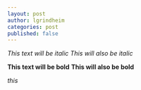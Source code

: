 ```yaml
---
layout: post
author: lgrindheim
categories: post
published: false
---
```


*This text will be italic*
_This will also be italic_

**This text will be bold**
__This will also be bold__


*this*
